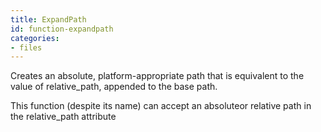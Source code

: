 ```yaml
---
title: ExpandPath
id: function-expandpath
categories:
- files
---
```


Creates an absolute, platform-appropriate path that is equivalent to the value of relative_path, appended to the base path.

This function (despite its name) can accept an absoluteor relative path in the relative_path attribute
